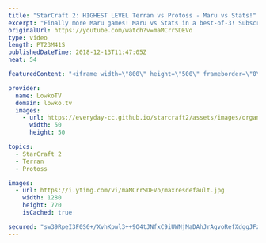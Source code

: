 ```yaml
---
title: "StarCraft 2: HIGHEST LEVEL Terran vs Protoss - Maru vs Stats!"
excerpt: "Finally more Maru games! Maru vs Stats in a best-of-3! Subscribe for more videos: http://lowko.tv/youtube Insane game of StarCraft 2: https://goo.gl/HFczUz  In this series of top-level StarCraft 2 I cast a match between Maru and Stats. Both players are likely to be the current best in their respective"
originalUrl: https://youtube.com/watch?v=maMCrrSDEVo
type: video
length: PT23M41S
publishedDateTime: 2018-12-13T11:47:05Z
heat: 54

featuredContent: "<iframe width=\"800\" height=\"500\" frameborder=\"0\" src=\"https://www.youtube.com/embed/maMCrrSDEVo\" allow=\"accelerometer; autoplay; encrypted-media; gyroscope; picture-in-picture\" allowfullscreen></iframe>"

provider:
  name: LowkoTV
  domain: lowko.tv
  images:
    - url: https://everyday-cc.github.io/starcraft2/assets/images/organizations/lowko.tv-50x50.jpg
      width: 50
      height: 50

topics:
  - StarCraft 2
  - Terran
  - Protoss

images:
  - url: https://i.ytimg.com/vi/maMCrrSDEVo/maxresdefault.jpg
    width: 1280
    height: 720
    isCached: true

secured: "sw39RpeI3F0S6+/XvhKpwl3++9O4tJNfxC9iUWNjMaDAhJrAgvoRefXdggJFzS/tEx3cEG9Lf/Jdcwh0RXRBkBePsT7VH9bm2uSHDIbQeE3ggNWrg2xpLpruNAV3Td0ZmbNCYR9LUM8akd6TqSTN3CsZdX0n218K6BFWPVpCSQloCltHEEhH5nTf3/LUY0UD3d0FiiLs+kH6+2JAAvKiHfThaCgL6AaUL+erEgOTm3MMXoVqk4a7nKEEdRHVKnqMphEN8ooPTcGnzx8vZfsLmn5UWbcLwoBP8U05ugGg5E/20U1wO3YIJwRihxuUoTFAMNGo/eXc42uZSplKRZ8y8kS3Xe3f0U6pTRRoe14aBrsxDvLo/mMjER0rY27jpw6UcWAKWGeHl72sj35NhNSENcZ5PZ/QtCqFYAdCK6slq1vzJpSRHPQ+D5hnN5/dJRBI;HtVhUgyy3Cah55Eifa1ykQ=="
---
```


